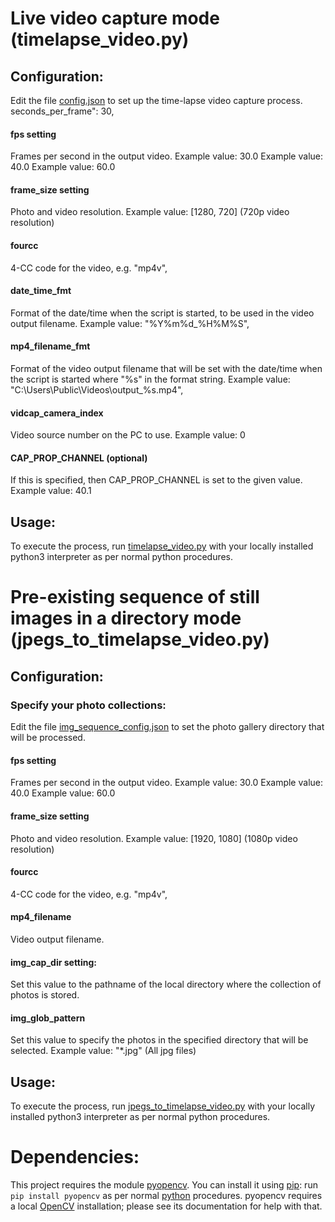 # Live video capture mode (timelapse_video.py)
## Configuration:
Edit the file [config.json](config.json) to set up the time-lapse video capture process.
seconds_per_frame": 30,
#### fps setting
Frames per second in the output video.
Example value: 30.0
Example value: 40.0
Example value: 60.0
#### frame_size setting
Photo and video resolution.
Example value: [1280, 720] (720p video resolution)
#### fourcc
4-CC code for the video, e.g. "mp4v",
#### date_time_fmt
Format of the date/time when the script is started, to be used in the video output filename. 
Example value: "%Y%m%d_%H%M%S",
#### mp4_filename_fmt
Format of the video output filename that will be set with the date/time when the script is started where "%s" in the format string.
Example value: "C:\\Users\\Public\\Videos\\output_%s.mp4",
#### vidcap_camera_index
Video source number on the PC to use.
Example value: 0
#### CAP_PROP_CHANNEL (optional)
If this is specified, then CAP_PROP_CHANNEL is set to the given value.
Example value: 40.1

## Usage:
To execute the process, run [timelapse_video.py](timelapse_video.py) with your locally installed python3 interpreter as per normal python procedures.

# Pre-existing sequence of still images in a directory mode (jpegs_to_timelapse_video.py)
## Configuration:
### Specify your photo collections:
Edit the file [img_sequence_config.json](img_sequence_config.json) to set the photo gallery directory that will be processed.
#### fps setting
Frames per second in the output video.
Example value: 30.0
Example value: 40.0
Example value: 60.0
#### frame_size setting
Photo and video resolution.
Example value: [1920, 1080] (1080p video resolution)
#### fourcc
4-CC code for the video, e.g. "mp4v",
#### mp4_filename
Video output filename.
#### img_cap_dir setting:
Set this value to the pathname of the local directory where the collection of photos is stored.
#### img_glob_pattern
Set this value to specify the photos in the specified directory that will be selected.
Example value: "*.jpg" (All jpg files)

## Usage:
To execute the process, run [jpegs_to_timelapse_video.py](jpegs_to_timelapse_video.py) with your locally installed python3 interpreter as per normal python procedures.

# Dependencies:
This project requires the module [pyopencv](https://pypi.org/project/pyopencv/).
You can install it using [pip](https://pypi.org/project/pip/):
run `pip install pyopencv` as per normal [python](https://www.python.org/) procedures.
pyopencv requires a local [OpenCV](https://opencv.org/) installation; please see its documentation for help with that.
